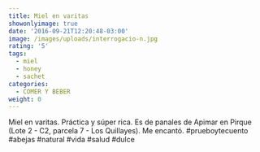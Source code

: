 ```yaml
---
title: Miel en varitas
showonlyimage: true
date: '2016-09-21T12:20:48-03:00'
image: /images/uploads/interrogacio-n.jpg
rating: '5'
tags:
  - miel
  - honey
  - sachet
categories:
  - COMER Y BEBER
weight: 0
---
```

Miel en varitas. Práctica y súper rica. Es de panales de Apimar en Pirque (Lote 2 - C2, parcela 7 - Los Quillayes). Me encantó. #prueboytecuento #abejas #natural #vida #salud #dulce
